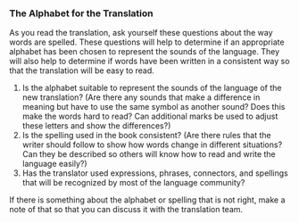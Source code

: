 ### The Alphabet for the Translation

As you read the translation, ask yourself these questions about the way words are spelled. These questions will help to determine if an appropriate alphabet has been chosen to represent the sounds of the language. They will also help to determine if words have been written in a consistent way so that the translation will be easy to read.

1. Is the alphabet suitable to represent the sounds of the language of the new translation? (Are there any sounds that make a difference in meaning but have to use the same symbol as another sound? Does this make the words hard to read? Can additional marks be used to adjust these letters and show the differences?)
1. Is the spelling used in the book consistent? (Are there rules that the writer should follow to show how words change in different situations? Can they be described so others will know how to read and write the language easily?)
1. Has the translator used expressions, phrases, connectors, and spellings that will be recognized by most of the language community?

If there is something about the alphabet or spelling that is not right, make a note of that so that you can discuss it with the translation team.
